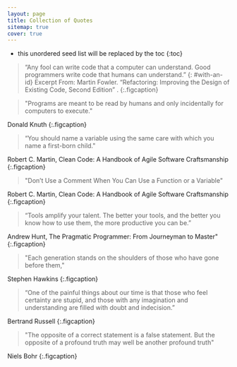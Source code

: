 ```yaml
---
layout: page
title: Collection of Quotes
sitemap: true
cover: true
---
```


<style>
  .figcaption {
    text-align: left;
  }
</style>

* this unordered seed list will be replaced by the toc
{:toc}

>“Any fool can write code that a computer can understand. Good programmers write code that humans can understand.”
{: #with-an-id}
Excerpt From: Martin Fowler. “Refactoring: Improving the Design of Existing Code, Second Edition” .
{:.figcaption}

> "Programs are meant to be read by humans and only incidentally for computers to execute."

Donald Knuth
{:.figcaption}

> “You should name a variable using the same care with which you name a first-born child."

Robert C. Martin, Clean Code: A Handbook of Agile Software Craftsmanship
{:.figcaption}

> "Don’t Use a Comment When You Can Use a Function or a Variable"

Robert C. Martin, Clean Code: A Handbook of Agile Software Craftsmanship
{:.figcaption}

> “Tools amplify your talent. The better your tools, and the better you know how to use them, the more productive you can be.”

Andrew Hunt, The Pragmatic Programmer: From Journeyman to Master"
{:.figcaption}

> "Each generation stands on the shoulders of those who have gone before them,"

Stephen Hawkins
{:.figcaption}

> “One of the painful things about our time is that those who feel certainty are stupid, and those with any imagination and understanding are filled with doubt and indecision.”

Bertrand Russell
{:.figcaption}

> "The opposite of a correct statement is a false statement. But the opposite of a profound truth may well be another profound truth"

Niels Bohr
{:.figcaption}
